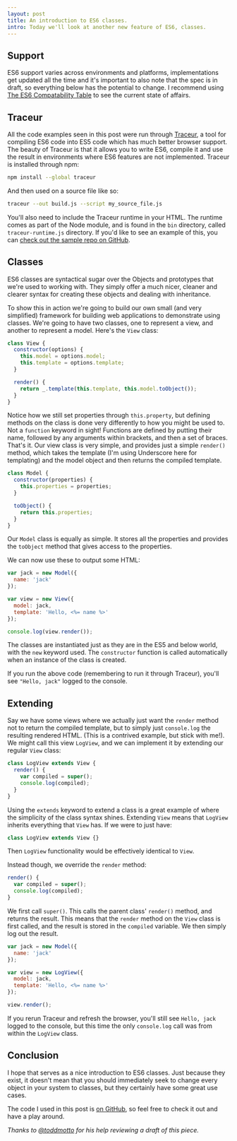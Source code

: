 ```yaml
---
layout: post
title: An introduction to ES6 classes.
intro: Today we'll look at another new feature of ES6, classes.
---
```



## Support

ES6 support varies across environments and platforms, implementations get updated all the time and it's important to also note that the spec is in draft, so everything below has the potential to change. I recommend using [The ES6 Compatability Table](http://kangax.github.io/es5-compat-table/es6/) to see the current state of affairs.

## Traceur

All the code examples seen in this post were run through [Traceur](https://github.com/google/traceur-compiler), a tool for compiling ES6 code into ES5 code which has much better browser support. The beauty of Traceur is that it allows you to write ES6, compile it and use the result in environments where ES6 features are not implemented. Traceur is installed through npm:


```sh
npm install --global traceur
```

And then used on a source file like so:

```sh
traceur --out build.js --script my_source_file.js
```

You'll also need to include the Traceur runtime in your HTML. The runtime comes as part of the Node module, and is found in the `bin` directory, called `traceur-runtime.js` directory. If you'd like to see an example of this, you can [check out the sample repo on GitHub](https://github.com/javascript-playground/es6-classes).

## Classes

ES6 classes are syntactical sugar over the Objects and prototypes that we're used to working with. They simply offer a much nicer, cleaner and clearer syntax for creating these objects and dealing with inheritance.

To show this in action we're going to build our own small (and very simplified) framework for building web applications to demonstrate using classes. We're going to have two classes, one to represent a view, and another to represent a model. Here's the `View` class:

```js
class View {
  constructor(options) {
    this.model = options.model;
    this.template = options.template;
  }

  render() {
    return _.template(this.template, this.model.toObject());
  }
}
```

Notice how we still set properties through `this.property`, but defining methods on the class is done very differently to how you might be used to. Not a `function` keyword in sight! Functions are defined by putting their name, followed by any arguments within brackets, and then a set of braces. That's it. Our view class is very simple, and provides just a simple `render()` method, which takes the template (I'm using Underscore here for templating) and the model object and then returns the compiled template.

```js
class Model {
  constructor(properties) {
    this.properties = properties;
  }

  toObject() {
    return this.properties;
  }
}
```

Our `Model` class is equally as simple. It stores all the properties and provides the `toObject` method that gives access to the properties.

We can now use these to output some HTML:

```js
var jack = new Model({
  name: 'jack'
});

var view = new View({
  model: jack,
  template: 'Hello, <%= name %>'
});

console.log(view.render());
```

The classes are instantiated just as they are in the ES5 and below world, with the `new` keyword used. The `constructor` function is called automatically when an instance of the class is created.

If you run the above code (remembering to run it through Traceur), you'll see `"Hello, jack"` logged to the console.

## Extending

Say we have some views where we actually just want the `render` method not to return the compiled template, but to simply just `console.log` the resulting rendered HTML. (This is a contrived example, but stick with me!). We might call this view `LogView`, and we can implement it by extending our regular `View` class:

```js
class LogView extends View {
  render() {
    var compiled = super();
    console.log(compiled);
  }
}
```

Using the `extends` keyword to extend a class is a great example of where the simplicity of the class syntax shines.  Extending `View` means that `LogView` inherits everything that `View` has. If we were to just have:

```js
class LogView extends View {}
```

Then `LogView` functionality would be effectively identical to `View`.

Instead though, we override the `render` method:

```js
render() {
  var compiled = super();
  console.log(compiled);
}
```

We first call `super()`. This calls the parent class' `render()` method, and returns the result. This means that the `render` method on the `View` class is first called, and the result is stored in the `compiled` variable. We then simply log out the result.

```js
var jack = new Model({
  name: 'jack'
});

var view = new LogView({
  model: jack,
  template: 'Hello, <%= name %>'
});

view.render();
```

If you rerun Traceur and refresh the browser, you'll still see `Hello, jack` logged to the console, but this time the only `console.log` call was from within the `LogView` class.

## Conclusion

I hope that serves as a nice introduction to ES6 classes. Just because they exist, it doesn't mean that you should immediately seek to change every object in your system to classes, but they certainly have some great use cases.

The code I used in this post is [on GitHub](https://github.com/javascript-playground/es6-classes), so feel free to check it out and have a play around.

_Thanks to [@toddmotto](http://twitter.com/toddmotto) for his help reviewing a draft of this piece._



